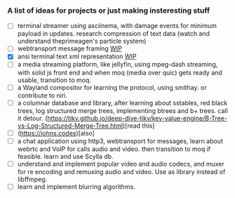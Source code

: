### A list of ideas for projects or just making insteresting stuff
- [ ] terminal streamer using asciinema, with damage events for minimum payload in updates. research compression of text data (watch and understand theprimeagen's particle system)
- [ ] webtransport message framing [WIP](https://github.com/JimitSoni18/transport-io)
- [x] ansi terminal text xml representation [WIP](https://github.com/JimitSoni18/anscii)
- [ ] a media streaming platform, like jellyfin, using mpeg-dash streaming, with solid js front end and when moq (media over quic) gets ready and usable, transition to moq.
- [ ] a Wayland compositor for learning the protocol, using  smithay. or contribute to niri.
- [ ] a columnar database and library, after learning about sstables, red black trees, log structured merge trees, implementing btrees and b+ trees. call it detour. (https://tikv.github.io/deep-dive-tikv/key-value-engine/B-Tree-vs-Log-Structured-Merge-Tree.html)[read this]
- [ ] (https://johns.codes)[also]
- [ ] a chat application using http3, webtransport for messages, learn about webrtc and VoIP for calls audio and video. then transition to moq if feasible. learn and use Scylla db.
- [ ] understand and implement popular video and audio codecs, and muxer for re encoding and remuxing audio and video. Use as library instead of libffmpeg.
- [ ] learn and implement blurring algorithms.